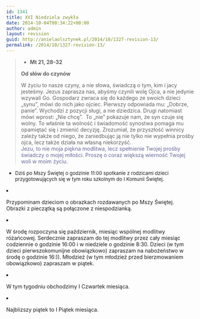 ```yaml
---
id: 1341
title: XVI Niedziela zwykła
date: 2014-10-04T00:34:22+00:00
author: admin
layout: revision
guid: http://anielaolsztynek.pl/2014/10/1327-revision-13/
permalink: /2014/10/1327-revision-13/
---
```

>   * <span style="font-weight: bold;">Mt 21, 28-32</span>
> 
> **Od słów do czynów**
> 
> W życiu to nasze czyny, a nie słowa, świadczą o tym, kim i jacy jesteśmy. Jezus zaprasza nas, abyśmy czynili wolę Ojca, a nie jedynie wzywali Go. Gospodarz zwraca się do każdego ze swoich dzieci &#8222;synu&#8221;, mówi do nich jako ojciec. Pierwszy odpowiada mu: &#8222;Dobrze, panie&#8221;. Wychodzi z pozycji sługi, a nie dziedzica. Drugi natomiast mówi wprost: &#8222;Nie chcę&#8221;.  To &#8222;nie&#8221; pokazuje nam, że syn czuje się wolny. To właśnie ta wolność i świadomość synostwa pomaga mu opamiętać się i zmienić decyzję. Zrozumiał, że przyszłość winnicy zależy także od niego, że zaniedbując ją nie tylko nie wypełnia prośby ojca, lecz także działa na własną niekorzyść.  
> <span style="color: #666699;">Jezu, to nie moja piękna modlitwa, lecz spełnienie Twojej prośby świadczy o mojej miłości. Proszę o coraz większą wierność Twojej woli w moim życiu.</span>

  * <span style="font-size: 13px; font-style: normal;">Dziś po Mszy Świętej o godzinie 11:00 spotkanie z rodzicami dzieci przygotowujących się w tym roku szkolnym do I Komunii Świętej.</span></ul> 

  * Przypominam dzieciom o obrazkach rozdawanych po Mszy Świętej. Obrazki z pieczątką są połączone z niespodzianką.
  * W środę rozpoczyna się październik, miesiąc wspólnej modlitwy różańcowej. Serdecznie zapraszam do tej modlitwy przez cały miesiąc codziennie o godzinie 16:00 i w niedziele o godzinie 8:30. Dzieci (w tym dzieci pierwszokomunijne obowiązkowo) zapraszam na nabożeństwo w środę o godzinie 16:)). Młodzież (w tym młodzież przed bierzmowaniem obowiązkowo) zapraszam w piątek.
  * W tym tygodniu obchodzimy I Czwartek miesiąca.
  * Najblizszy piątek to I Piątek miesiąca.